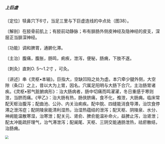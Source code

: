 ##### 上巨虚

〔定位〕犊鼻穴下6寸，当足三里与下巨虚连线的中点处（图38）。

〔解剖〕在胫骨前肌上；有胫前动静脉；布有腓肠外侧皮神经及隐神经的皮支，深层正当腓深神经。

〔功能〕调和脾胃，通腑化滞。

〔主治〕腹痛，腹胀，肠鸣，痢疾，泄泻，便秘，肠痈，下肢不遂。

〔刺灸〕直刺O. 5〜1.2寸 ，可灸。

〔讲述〕串《灵枢•本输》。巨指大，空缺凹陷之处为虚。本穴牵少腿外侧，大空隙（条口）之上，昔以大为上胃，因名。穴属足阳明与大肠下合穴，主治肠胃诸疾。《灵枢•邪气脏腑病形》：治大肠病者，肠中切痛而鸣濯濯，冬日重感于寒则泄，当脐而痛。《甲乙》：治大肠有热，肠侠脐痛，食不化，飧泄，大肠痈。临床常配天枢治腹泻；配曲池、公孙、内关治痢疾。配中脘、四缝能消食导滞，治饮食停滞之泄泻症；配阴陵泉能清利湿热，治湿热蕴结的泄泻；配天枢、阴陵泉、水分、神阙能温散寒湿，治寒泄；配关元、肾俞、脾俞能温补命火，益脾止泻，治肾泄；配太冲能疏肝理气，治气滞泄泻；配阑尾、天枢、三阴交能通肠泄热，祛瘀散结，治肠痈。

<img src="img/图38.jpg" style="zoom:67%;" />
